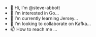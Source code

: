 - 👋 Hi, I’m @steve-abbott
- 👀 I’m interested in Go...
- 🌱 I’m currently learning Jersey...
- 💞️ I’m looking to collaborate on Kafka...
- 📫 How to reach me ...

<!---
steve-abbott/steve-abbott is a ✨ special ✨ repository because its `README.md` (this file) appears on your GitHub profile.
You can click the Preview link to take a look at your changes.
--->
